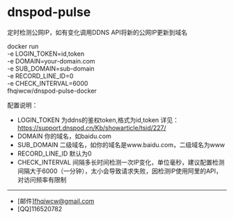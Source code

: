 # dnspod-pulse
定时检测公网IP，如有变化调用DDNS API将新的公网IP更新到域名


docker run \
-e LOGIN_TOKEN=id,token \
-e DOMAIN=your-domain.com \
-e SUB_DOMAIN=sub-domain \
-e RECORD_LINE_ID=0 \
-e CHECK_INTERVAL=6000 \
fhqiwcw/dnspod-pulse-docker

配置说明：
* LOGIN_TOKEN 为ddns的鉴权token,格式为id,token 详见：https://support.dnspod.cn/Kb/showarticle/tsid/227/
* DOMAIN 你的域名，如baidu.com
* SUB_DOMAIN 二级域名，如你的域名是www.baidu.com，二级域名为www
* RECORD_LINE_ID 默认为0
* CHECK_INTERVAL 间隔多长时间检测一次IP变化，单位毫秒，建议配置检测间隔大于6000（一分钟），太小会导致请求失败，因检测IP使用阿里的API，对访问频率有限制

---
* [邮件]fhqiwcw@gmail.com
* [QQ]116520782
